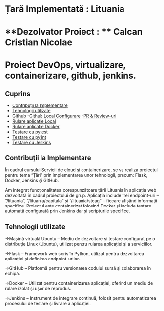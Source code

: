 # **Țară Implementată :** Lituania
# **Dezolvator Proiect : ** Calcan Cristian Nicolae
# Proiect DevOps, virtualizare, containerizare, github, jenkins. 

## Cuprins
- [Contribuții  la Implementare](#Contribuții-la-Implementare)
- [Tehnologii utilizate](#Tehnologii-utilizate)
- [Github](#github)
  -[Github Local Configurare](#Github-Local-Configurare)
  -[PR & Review-uri](#PR--Review-uri)
- [Rulare aplicatie Local](#Rulare-aplicatie-Local)
- [Rulare aplicatie Docker](#Rulare-aplicatie-Docker)
- [Testare cu pytest](#Testare-cu-pytest)
- [Testare cu pylint](#Testare-cu-pylint)
- [Testare cu Jenkins](#Testare-cu-Jenkins)

## Contribuții la Implementare

În cadrul cursului Servicii de cloud şi containerizare, se va realiza proiectul pentru tema “Ţări” prin implementarea unor tehnologii, precum: Flask, Docker, Jenkins şi GitHub.

Am integrat funcționalitatea corespunzătoare țării Lituania în aplicația web dezvoltată în cadrul proiectului de grup. Aplicația include trei endpoint-uri – “/lituania”, “/lituania/capitala” și “/lituania/steag” – fiecare afișând informații specifice. Proiectul este containerizat folosind Docker și include testare automată configurată prin Jenkins dar și scripturile specifice.

## Tehnologii utilizate

->Mașină virtuală Ubuntu – Mediu de dezvoltare și testare configurat pe o distribuție Linux (Ubuntu), utilizat pentru rularea aplicației și a serviciilor.

->Flask – Framework web scris în Python, utilizat pentru dezvoltarea aplicației și definirea endpoint-urilor.

->GitHub – Platformă pentru versionarea codului sursă și colaborarea în echipă.

->Docker – Utilizat pentru containerizarea aplicației, oferind un mediu de rulare izolat și ușor de reprodus.

->Jenkins – Instrument de integrare continuă, folosit pentru automatizarea procesului de testare și livrare a aplicației.
